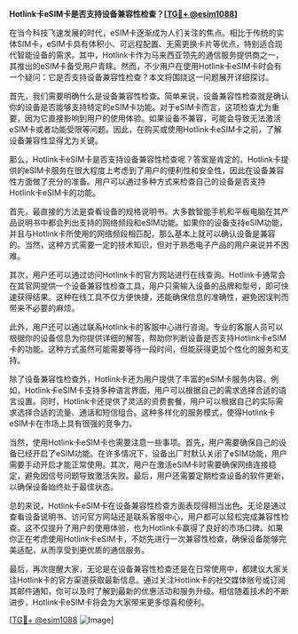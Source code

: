 **Hotlink卡eSIM卡是否支持设备兼容性检查？[[TG💪+ @esim1088](https://t.me/s/esim1088)]**

在当今科技飞速发展的时代，eSIM卡逐渐成为人们关注的焦点。相比于传统的实体SIM卡，eSIM卡具有体积小、可远程配置、无需更换卡片等优点，特别适合现代智能设备的需求。其中，Hotlink卡作为马来西亚领先的通信服务提供商之一，其推出的eSIM卡备受用户青睐。然而，不少用户在使用Hotlink卡eSIM卡时会有一个疑问：它是否支持设备兼容性检查？本文将围绕这一问题展开详细探讨。

首先，我们需要明确什么是设备兼容性检查。简单来说，设备兼容性检查就是确认你的设备是否能够支持特定的eSIM卡功能。对于eSIM卡而言，这项检查尤为重要，因为它直接影响到用户的使用体验。如果设备不兼容，可能会导致无法激活eSIM卡或者功能受限等问题。因此，在购买或使用Hotlink卡eSIM卡之前，了解设备兼容性显得尤为关键。

那么，Hotlink卡eSIM卡是否支持设备兼容性检查呢？答案是肯定的。Hotlink卡提供的eSIM卡服务在很大程度上考虑到了用户的便利性和安全性，因此在设备兼容性方面做了充分的准备。用户可以通过多种方式来检查自己的设备是否支持Hotlink卡eSIM卡的功能。

首先，最直接的方法是查看设备的规格说明书。大多数智能手机和平板电脑在其产品说明书中都会列出支持的网络频段和eSIM功能。如果你的设备支持eSIM功能，并且与Hotlink卡所使用的网络频段相匹配，那么基本上就可以确认设备是兼容的。当然，这种方式需要一定的技术知识，但对于熟悉电子产品的用户来说并不困难。

其次，用户还可以通过访问Hotlink卡的官方网站进行在线查询。Hotlink卡通常会在其官网提供一个设备兼容性检查工具，用户只需输入设备的品牌和型号，即可快速获得结果。这种在线工具不仅方便快捷，还能确保信息的准确性，避免因误判而带来不必要的麻烦。

此外，用户还可以通过联系Hotlink卡的客服中心进行咨询。专业的客服人员可以根据你的设备信息为你提供详细的解答，帮助你判断设备是否支持Hotlink卡eSIM卡的功能。这种方式虽然可能需要等待一段时间，但能获得更加个性化的服务和支持。

除了设备兼容性检查外，Hotlink卡还为用户提供了丰富的eSIM卡服务内容。例如，Hotlink卡eSIM卡支持多种语言界面，用户可以根据自己的需求选择合适的语言设置。同时，Hotlink卡还提供了灵活的资费套餐，用户可以根据自己的实际需求选择合适的流量、通话和短信组合。这种多样化的服务模式，使得Hotlink卡eSIM卡在市场上具有很强的竞争力。

当然，使用Hotlink卡eSIM卡也需要注意一些事项。首先，用户需要确保自己的设备已经开启了eSIM功能。在许多情况下，设备出厂时默认关闭了eSIM功能，用户需要手动开启才能正常使用。其次，用户在激活eSIM卡时需要确保网络连接稳定，避免因信号问题导致激活失败。最后，用户还需要定期检查设备的软件更新，以确保设备始终处于最佳状态。

总的来说，Hotlink卡eSIM卡在设备兼容性检查方面表现得相当出色。无论是通过查看设备说明书、访问官方网站还是联系客服中心，用户都可以轻松完成兼容性检查。这不仅提升了用户的使用体验，也为Hotlink卡赢得了良好的市场口碑。如果你正在考虑使用Hotlink卡eSIM卡，不妨先进行一次兼容性检查，确保设备能够完美适配，从而享受到更优质的通信服务。

最后，再次提醒大家，无论是在设备兼容性检查还是在日常使用中，都建议大家关注Hotlink卡的官方渠道获取最新信息。通过关注Hotlink卡的社交媒体账号或订阅其邮件通知，你可以及时了解到最新的优惠活动和服务升级。相信随着技术的不断进步，Hotlink卡eSIM卡将会为大家带来更多惊喜和便利。

[[TG💪+ @esim1088](https://t.me/s/esim1088) ![Image](https://i.postimg.cc/4NQfJmqS/Snipaste-2025-05-13-00-14-12.png)]